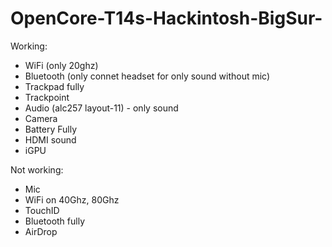 # OpenCore-T14s-Hackintosh-BigSur-

Working:
+ WiFi (only 20ghz)
+ Bluetooth (only connet headset for only sound without mic)
+ Trackpad fully
+ Trackpoint
+ Audio (alc257 layout-11) - only sound
+ Camera
+ Battery Fully
+ HDMI sound
+ iGPU

Not working:
- Mic
- WiFi on 40Ghz, 80Ghz
- TouchID
- Bluetooth fully
- AirDrop